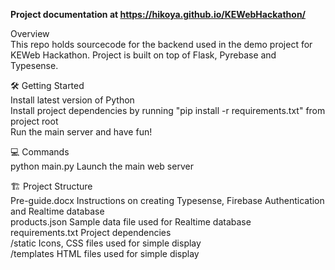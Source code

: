 <b>Project documentation at https://hikoya.github.io/KEWebHackathon/</b> 

Overview <br />
This repo holds sourcecode for the backend used in the demo project for KEWeb Hackathon. Project is built on top of Flask, Pyrebase and Typesense.

🛠 Getting Started <br />
Install latest version of Python <br />
Install project dependencies by running "pip install -r requirements.txt" from project root <br />
Run the main server and have fun!

💻 Commands <br />
python main.py Launch the main web server

🏗 Project Structure <br />
Pre-guide.docx Instructions on creating Typesense, Firebase Authentication and Realtime database <br />
products.json Sample data file used for Realtime database <br />
requirements.txt Project dependencies <br />
/static Icons, CSS files used for simple display <br />
/templates HTML files used for simple display 

